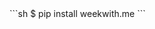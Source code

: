 <link rel="stylesheet" href="/css/termynal.css">
<link rel="stylesheet" href="/css/custom.css">

<div class="termy">
```sh
$ pip install weekwith.me
```
</div>
